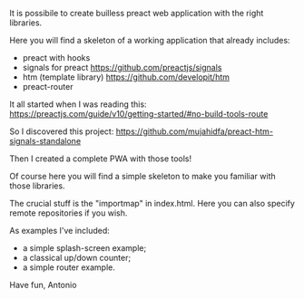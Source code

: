 It is possibile to create builless preact web application with the right libraries.

Here you will find a skeleton of a working application that already includes:
- preact with hooks
- signals for preact https://github.com/preactjs/signals
- htm (template library) https://github.com/developit/htm
- preact-router

It all started when I was reading this:
https://preactjs.com/guide/v10/getting-started/#no-build-tools-route

So I discovered this project:
https://github.com/mujahidfa/preact-htm-signals-standalone

Then I created a complete PWA with those tools!

Of course here you will find a simple skeleton to make you familiar with those libraries.

The crucial stuff is the "importmap" in index.html.
Here you can also specify remote repositories if you wish.

As examples I've included:
- a simple splash-screen example;
- a classical up/down counter;
- a simple router example.

Have fun,
Antonio